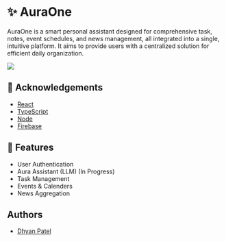 
# ✨ AuraOne 

AuraOne is a smart personal assistant designed for comprehensive task, notes, event schedules, and news management, all integrated into a single, intuitive platform. It aims to provide users with a centralized solution for efficient daily organization.

[![](https://img.shields.io/badge/Visit-Live%20Site-blue?style=for-the-badge)](https://aura-one1.web.app/)
## 🙌 Acknowledgements 

 - [React](https://vite.dev/guide/)
 - [TypeScript](https://www.typescriptlang.org/)
 - [Node](https://nodejs.org/en)
 - [Firebase](https://firebase.google.com/)

## 💫 Features

- User Authentication
- Aura Assistant (LLM) (In Progress)
- Task Management
- Events & Calenders
- News Aggregation


## Authors

- [Dhyan Patel](https://www.github.com/dhyan2815)

